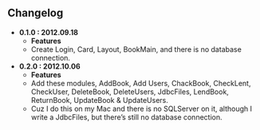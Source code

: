 ## Changelog

- **0.1.0 : 2012.09.18**
	- **Features**
	- Create Login, Card, Layout, BookMain, and there is no database connection.
- **0.2.0 : 2012.10.06**
	- **Features**
	- Add these modules, AddBook, Add Users, ChackBook, CheckLent, CheckUser, DeleteBook, DeleteUsers, JdbcFiles, LendBook, ReturnBook, UpdateBook & UpdateUsers.
	- Cuz I do this on my Mac and there is no SQLServer on it, although I write a JdbcFiles, but there’s still no database connection.